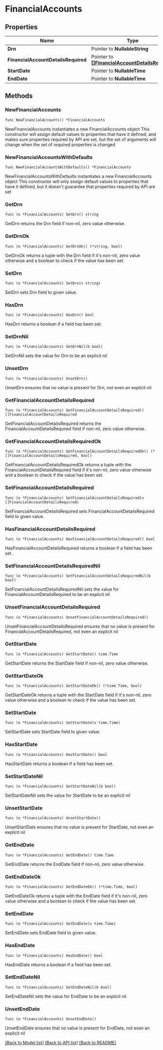 # FinancialAccounts

## Properties

Name | Type | Description | Notes
------------ | ------------- | ------------- | -------------
**Drn** | Pointer to **NullableString** |  | [optional] 
**FinancialAccountDetailsRequired** | Pointer to [**[]FinancialAccountDetailsRequired**](FinancialAccountDetailsRequired.md) |  | [optional] 
**StartDate** | Pointer to **NullableTime** |  | [optional] 
**EndDate** | Pointer to **NullableTime** |  | [optional] 

## Methods

### NewFinancialAccounts

`func NewFinancialAccounts() *FinancialAccounts`

NewFinancialAccounts instantiates a new FinancialAccounts object
This constructor will assign default values to properties that have it defined,
and makes sure properties required by API are set, but the set of arguments
will change when the set of required properties is changed

### NewFinancialAccountsWithDefaults

`func NewFinancialAccountsWithDefaults() *FinancialAccounts`

NewFinancialAccountsWithDefaults instantiates a new FinancialAccounts object
This constructor will only assign default values to properties that have it defined,
but it doesn't guarantee that properties required by API are set

### GetDrn

`func (o *FinancialAccounts) GetDrn() string`

GetDrn returns the Drn field if non-nil, zero value otherwise.

### GetDrnOk

`func (o *FinancialAccounts) GetDrnOk() (*string, bool)`

GetDrnOk returns a tuple with the Drn field if it's non-nil, zero value otherwise
and a boolean to check if the value has been set.

### SetDrn

`func (o *FinancialAccounts) SetDrn(v string)`

SetDrn sets Drn field to given value.

### HasDrn

`func (o *FinancialAccounts) HasDrn() bool`

HasDrn returns a boolean if a field has been set.

### SetDrnNil

`func (o *FinancialAccounts) SetDrnNil(b bool)`

 SetDrnNil sets the value for Drn to be an explicit nil

### UnsetDrn
`func (o *FinancialAccounts) UnsetDrn()`

UnsetDrn ensures that no value is present for Drn, not even an explicit nil
### GetFinancialAccountDetailsRequired

`func (o *FinancialAccounts) GetFinancialAccountDetailsRequired() []FinancialAccountDetailsRequired`

GetFinancialAccountDetailsRequired returns the FinancialAccountDetailsRequired field if non-nil, zero value otherwise.

### GetFinancialAccountDetailsRequiredOk

`func (o *FinancialAccounts) GetFinancialAccountDetailsRequiredOk() (*[]FinancialAccountDetailsRequired, bool)`

GetFinancialAccountDetailsRequiredOk returns a tuple with the FinancialAccountDetailsRequired field if it's non-nil, zero value otherwise
and a boolean to check if the value has been set.

### SetFinancialAccountDetailsRequired

`func (o *FinancialAccounts) SetFinancialAccountDetailsRequired(v []FinancialAccountDetailsRequired)`

SetFinancialAccountDetailsRequired sets FinancialAccountDetailsRequired field to given value.

### HasFinancialAccountDetailsRequired

`func (o *FinancialAccounts) HasFinancialAccountDetailsRequired() bool`

HasFinancialAccountDetailsRequired returns a boolean if a field has been set.

### SetFinancialAccountDetailsRequiredNil

`func (o *FinancialAccounts) SetFinancialAccountDetailsRequiredNil(b bool)`

 SetFinancialAccountDetailsRequiredNil sets the value for FinancialAccountDetailsRequired to be an explicit nil

### UnsetFinancialAccountDetailsRequired
`func (o *FinancialAccounts) UnsetFinancialAccountDetailsRequired()`

UnsetFinancialAccountDetailsRequired ensures that no value is present for FinancialAccountDetailsRequired, not even an explicit nil
### GetStartDate

`func (o *FinancialAccounts) GetStartDate() time.Time`

GetStartDate returns the StartDate field if non-nil, zero value otherwise.

### GetStartDateOk

`func (o *FinancialAccounts) GetStartDateOk() (*time.Time, bool)`

GetStartDateOk returns a tuple with the StartDate field if it's non-nil, zero value otherwise
and a boolean to check if the value has been set.

### SetStartDate

`func (o *FinancialAccounts) SetStartDate(v time.Time)`

SetStartDate sets StartDate field to given value.

### HasStartDate

`func (o *FinancialAccounts) HasStartDate() bool`

HasStartDate returns a boolean if a field has been set.

### SetStartDateNil

`func (o *FinancialAccounts) SetStartDateNil(b bool)`

 SetStartDateNil sets the value for StartDate to be an explicit nil

### UnsetStartDate
`func (o *FinancialAccounts) UnsetStartDate()`

UnsetStartDate ensures that no value is present for StartDate, not even an explicit nil
### GetEndDate

`func (o *FinancialAccounts) GetEndDate() time.Time`

GetEndDate returns the EndDate field if non-nil, zero value otherwise.

### GetEndDateOk

`func (o *FinancialAccounts) GetEndDateOk() (*time.Time, bool)`

GetEndDateOk returns a tuple with the EndDate field if it's non-nil, zero value otherwise
and a boolean to check if the value has been set.

### SetEndDate

`func (o *FinancialAccounts) SetEndDate(v time.Time)`

SetEndDate sets EndDate field to given value.

### HasEndDate

`func (o *FinancialAccounts) HasEndDate() bool`

HasEndDate returns a boolean if a field has been set.

### SetEndDateNil

`func (o *FinancialAccounts) SetEndDateNil(b bool)`

 SetEndDateNil sets the value for EndDate to be an explicit nil

### UnsetEndDate
`func (o *FinancialAccounts) UnsetEndDate()`

UnsetEndDate ensures that no value is present for EndDate, not even an explicit nil

[[Back to Model list]](../README.md#documentation-for-models) [[Back to API list]](../README.md#documentation-for-api-endpoints) [[Back to README]](../README.md)


